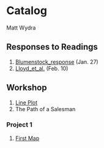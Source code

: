 # Catalog

Matt Wydra

## Responses to Readings

1. [Blumenstock_response](https://github.com/mpwydra/workshop/blob/master/blumenstock.md) (Jan. 27)
2. [Lloyd_et_al.](https://github.com/mpwydra/workshop/blob/master/Lloyd_et_al.md) (Feb. 10)

## Workshop

1. [Line Plot](https://github.com/mpwydra/workshop/blob/master/Rplot_1.png)
2. The Path of a Salesman 

### Project 1

1. [First Map](https://github.com/mpwydra/workshop/blob/master/Co%CC%82te_D'Ivoire.png)
